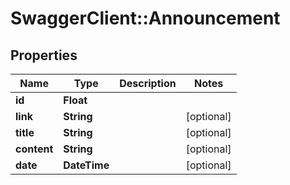 # SwaggerClient::Announcement

## Properties
Name | Type | Description | Notes
------------ | ------------- | ------------- | -------------
**id** | **Float** |  | 
**link** | **String** |  | [optional] 
**title** | **String** |  | [optional] 
**content** | **String** |  | [optional] 
**date** | **DateTime** |  | [optional] 


